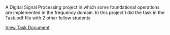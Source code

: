 A Digital Signal Processing project in which some foundational operations are implemented in the frequency domain.
In this project I did the task in the Task.pdf file with 2 other fellow students

[View Task Document](Task.pdf)
